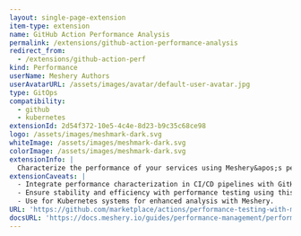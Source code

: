 ```yaml
---
layout: single-page-extension
item-type: extension
name: GitHub Action Performance Analysis
permalink: /extensions/github-action-performance-analysis
redirect_from:
  - /extensions/github-action-perf
kind: Performance
userName: Meshery Authors
userAvatarURL: /assets/images/avatar/default-user-avatar.jpg
type: GitOps
compatibility: 
  - github
  - kubernetes
extensionId: 2d54f372-10e5-4c4e-8d23-b9c35c68ce98
logo: /assets/images/meshmark-dark.svg
whiteImage: /assets/images/meshmark-dark.svg
colorImage: /assets/images/meshmark-dark.svg
extensionInfo: |
  Characterize the performance of your services using Meshery&apos;s performance analysis GitHub Action to benchmark and visually compare percentiles (e.g. P99) over time.
extensionCaveats: |
  - Integrate performance characterization in CI/CD pipelines with GitHub Action Performance Analysis.
  - Ensure stability and efficiency with performance testing using this action.
  - Use for Kubernetes systems for enhanced analysis with Meshery.
URL: 'https://github.com/marketplace/actions/performance-testing-with-meshery'
docsURL: 'https://docs.meshery.io/guides/performance-management/performance-management'
---
```

